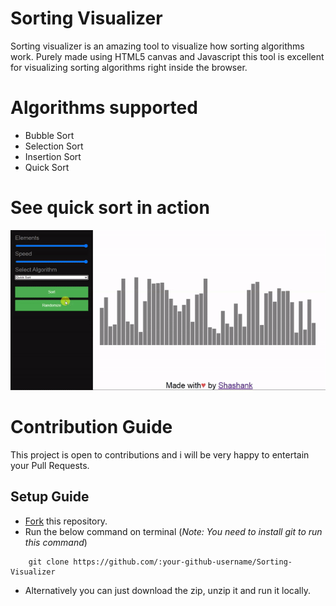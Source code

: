 # Sorting Visualizer

Sorting visualizer is an amazing tool to visualize how sorting algorithms work. Purely made using HTML5 canvas and Javascript this tool is excellent for visualizing sorting algorithms right inside the browser.

# Algorithms supported

-   Bubble Sort
-   Selection Sort
-   Insertion Sort
-   Quick Sort

# See quick sort in action
![](QuickSort.gif)

# Contribution Guide

This project is open to contributions and i will be very happy to entertain your Pull Requests.

## Setup Guide

-   [Fork](https://github.com/bit-shashank/Sorting-Visualizer/fork) this repository.
-   Run the below command on terminal (_Note: You need to install git to run this command_)

```
    git clone https://github.com/:your-github-username/Sorting-Visualizer
```
-   Alternatively you can just download the zip, unzip it and run it locally.
